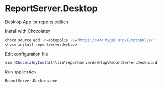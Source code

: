 # ReportServer.Desktop
Desktop App for reports edition

Install with Chocolatey
```bat
choco source add -n=totopolis -s="https://www.myget.org/F/totopolis/"
choco install reportserverdesktop
```
Edit configuration file
```bat
vim %ChocolateyInstall%\lib\reportserverdesktop\ReportServer.Desktop.dll.config
```
Run application
```bat
ReportServer.Desktop.exe
```
